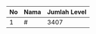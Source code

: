 | No | Nama            | Jumlah Level |
|----|-----------------|--------------|
| 1  | #    |    3407        |
